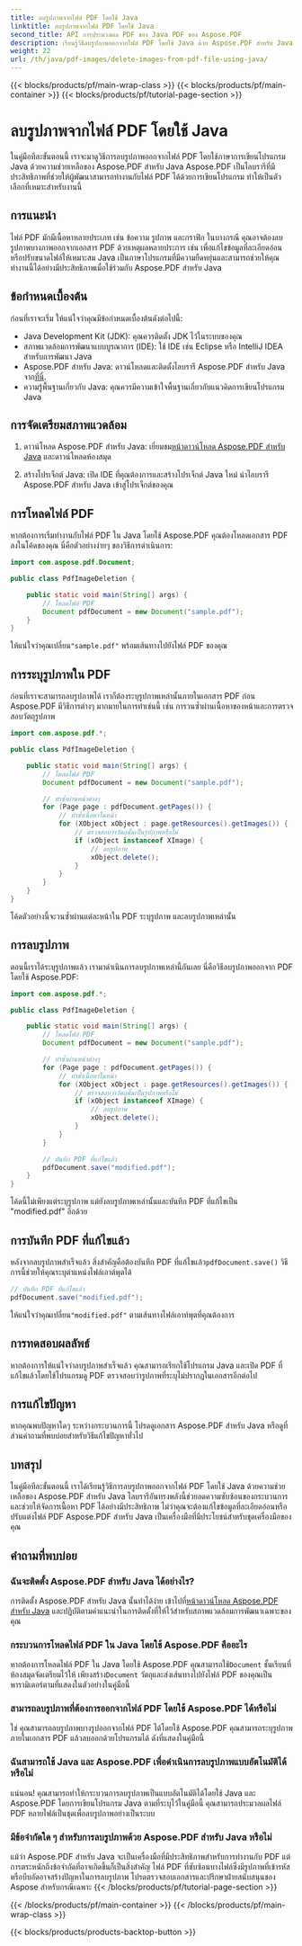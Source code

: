 ```yaml
---
title: ลบรูปภาพจากไฟล์ PDF โดยใช้ Java
linktitle: ลบรูปภาพจากไฟล์ PDF โดยใช้ Java
second_title: API การประมวลผล PDF ของ Java PDF ของ Aspose.PDF
description: เรียนรู้วิธีลบรูปภาพออกจากไฟล์ PDF โดยใช้ Java ด้วย Aspose.PDF สำหรับ Java คำแนะนำทีละขั้นตอนพร้อมโค้ดต้นฉบับสำหรับการลบรูปภาพออกจากไฟล์ PDF อย่างมีประสิทธิภาพ
weight: 22
url: /th/java/pdf-images/delete-images-from-pdf-file-using-java/
---
```


{{< blocks/products/pf/main-wrap-class >}}
{{< blocks/products/pf/main-container >}}
{{< blocks/products/pf/tutorial-page-section >}}

# ลบรูปภาพจากไฟล์ PDF โดยใช้ Java


ในคู่มือทีละขั้นตอนนี้ เราจะมาดูวิธีการลบรูปภาพออกจากไฟล์ PDF โดยใช้ภาษาการเขียนโปรแกรม Java ด้วยความช่วยเหลือของ Aspose.PDF สำหรับ Java Aspose.PDF เป็นไลบรารีที่มีประสิทธิภาพที่ช่วยให้ผู้พัฒนาสามารถทำงานกับไฟล์ PDF ได้ด้วยการเขียนโปรแกรม ทำให้เป็นตัวเลือกที่เหมาะสำหรับงานนี้

## การแนะนำ

ไฟล์ PDF มักมีเนื้อหาหลายประเภท เช่น ข้อความ รูปภาพ และกราฟิก ในบางกรณี คุณอาจต้องลบรูปภาพบางภาพออกจากเอกสาร PDF ด้วยเหตุผลหลายประการ เช่น เพื่อแก้ไขข้อมูลที่ละเอียดอ่อนหรือปรับขนาดไฟล์ให้เหมาะสม Java เป็นภาษาโปรแกรมที่มีความยืดหยุ่นและสามารถช่วยให้คุณทำงานนี้ได้อย่างมีประสิทธิภาพเมื่อใช้ร่วมกับ Aspose.PDF สำหรับ Java

## ข้อกำหนดเบื้องต้น

ก่อนที่เราจะเริ่ม ให้แน่ใจว่าคุณมีข้อกำหนดเบื้องต้นดังต่อไปนี้:

- Java Development Kit (JDK): คุณควรติดตั้ง JDK ไว้ในระบบของคุณ
- สภาพแวดล้อมการพัฒนาแบบบูรณาการ (IDE): ใช้ IDE เช่น Eclipse หรือ IntelliJ IDEA สำหรับการพัฒนา Java
-  Aspose.PDF สำหรับ Java: ดาวน์โหลดและติดตั้งไลบรารี Aspose.PDF สำหรับ Java จาก[ที่นี่](https://downloads.aspose.com/pdf/java).
- ความรู้พื้นฐานเกี่ยวกับ Java: คุณควรมีความเข้าใจพื้นฐานเกี่ยวกับแนวคิดการเขียนโปรแกรม Java

## การจัดเตรียมสภาพแวดล้อม

1.  ดาวน์โหลด Aspose.PDF สำหรับ Java: เยี่ยมชม[หน้าดาวน์โหลด Aspose.PDF สำหรับ Java](https://downloads.aspose.com/pdf/java) และดาวน์โหลดห้องสมุด

2. สร้างโปรเจ็กต์ Java: เปิด IDE ที่คุณต้องการและสร้างโปรเจ็กต์ Java ใหม่ นำไลบรารี Aspose.PDF สำหรับ Java เข้าสู่โปรเจ็กต์ของคุณ

## การโหลดไฟล์ PDF

หากต้องการเริ่มทำงานกับไฟล์ PDF ใน Java โดยใช้ Aspose.PDF คุณต้องโหลดเอกสาร PDF ลงในโค้ดของคุณ นี่คือตัวอย่างง่ายๆ ของวิธีการดำเนินการ:

```java
import com.aspose.pdf.Document;

public class PdfImageDeletion {

    public static void main(String[] args) {
        // โหลดไฟล์ PDF
        Document pdfDocument = new Document("sample.pdf");
    }
}
```

 ให้แน่ใจว่าคุณเปลี่ยน`"sample.pdf"` พร้อมเส้นทางไปยังไฟล์ PDF ของคุณ

## การระบุรูปภาพใน PDF

ก่อนที่เราจะสามารถลบรูปภาพได้ เราก็ต้องระบุรูปภาพเหล่านั้นภายในเอกสาร PDF ก่อน Aspose.PDF มีวิธีการต่างๆ มากมายในการทำเช่นนี้ เช่น การวนซ้ำผ่านเนื้อหาของหน้าและการตรวจสอบวัตถุรูปภาพ

```java
import com.aspose.pdf.*;

public class PdfImageDeletion {

    public static void main(String[] args) {
        // โหลดไฟล์ PDF
        Document pdfDocument = new Document("sample.pdf");

        // ทำซ้ำผ่านหน้าต่างๆ
        for (Page page : pdfDocument.getPages()) {
            // ทำซ้ำเนื้อหาในหน้า
            for (XObject xObject : page.getResources().getImages()) {
                // ตรวจสอบว่าวัตถุนั้นเป็นรูปภาพหรือไม่
                if (xObject instanceof XImage) {
                    // ลบรูปภาพ
                    xObject.delete();
                }
            }
        }
    }
}
```

โค้ดตัวอย่างนี้จะวนซ้ำผ่านแต่ละหน้าใน PDF ระบุรูปภาพ และลบรูปภาพเหล่านั้น

## การลบรูปภาพ

ตอนนี้เราได้ระบุรูปภาพแล้ว เรามาดำเนินการลบรูปภาพเหล่านี้กันเลย นี่คือวิธีลบรูปภาพออกจาก PDF โดยใช้ Aspose.PDF:

```java
import com.aspose.pdf.*;

public class PdfImageDeletion {

    public static void main(String[] args) {
        // โหลดไฟล์ PDF
        Document pdfDocument = new Document("sample.pdf");

        // ทำซ้ำผ่านหน้าต่างๆ
        for (Page page : pdfDocument.getPages()) {
            // ทำซ้ำเนื้อหาในหน้า
            for (XObject xObject : page.getResources().getImages()) {
                // ตรวจสอบว่าวัตถุนั้นเป็นรูปภาพหรือไม่
                if (xObject instanceof XImage) {
                    // ลบรูปภาพ
                    xObject.delete();
                }
            }
        }

        // บันทึก PDF ที่แก้ไขแล้ว
        pdfDocument.save("modified.pdf");
    }
}
```

โค้ดนี้ไม่เพียงแต่ระบุรูปภาพ แต่ยังลบรูปภาพเหล่านั้นและบันทึก PDF ที่แก้ไขเป็น "modified.pdf" อีกด้วย

## การบันทึก PDF ที่แก้ไขแล้ว

หลังจากลบรูปภาพสำเร็จแล้ว สิ่งสำคัญคือต้องบันทึก PDF ที่แก้ไขแล้ว`pdfDocument.save()` วิธีการนี้ช่วยให้คุณระบุตำแหน่งไฟล์เอาต์พุตได้

```java
// บันทึก PDF ที่แก้ไขแล้ว
pdfDocument.save("modified.pdf");
```

 ให้แน่ใจว่าคุณเปลี่ยน`"modified.pdf"` ตามเส้นทางไฟล์เอาท์พุตที่คุณต้องการ

## การทดสอบผลลัพธ์

หากต้องการให้แน่ใจว่าลบรูปภาพสำเร็จแล้ว คุณสามารถเรียกใช้โปรแกรม Java และเปิด PDF ที่แก้ไขแล้วโดยใช้โปรแกรมดู PDF ตรวจสอบว่ารูปภาพที่ระบุไม่ปรากฏในเอกสารอีกต่อไป

## การแก้ไขปัญหา

หากคุณพบปัญหาใดๆ ระหว่างกระบวนการนี้ โปรดดูเอกสาร Aspose.PDF สำหรับ Java หรือดูที่ส่วนคำถามที่พบบ่อยสำหรับวิธีแก้ไขปัญหาทั่วไป

## บทสรุป

ในคู่มือทีละขั้นตอนนี้ เราได้เรียนรู้วิธีการลบรูปภาพออกจากไฟล์ PDF โดยใช้ Java ด้วยความช่วยเหลือของ Aspose.PDF สำหรับ Java ไลบรารีอันทรงพลังนี้ช่วยลดความซับซ้อนของกระบวนการและช่วยให้จัดการเนื้อหา PDF ได้อย่างมีประสิทธิภาพ ไม่ว่าคุณจะต้องแก้ไขข้อมูลที่ละเอียดอ่อนหรือปรับแต่งไฟล์ PDF Aspose.PDF สำหรับ Java เป็นเครื่องมือที่มีประโยชน์สำหรับชุดเครื่องมือของคุณ

## คำถามที่พบบ่อย

### ฉันจะติดตั้ง Aspose.PDF สำหรับ Java ได้อย่างไร?

 การติดตั้ง Aspose.PDF สำหรับ Java นั้นทำได้ง่าย เข้าไปที่[หน้าดาวน์โหลด Aspose.PDF สำหรับ Java](https://releases.aspose.com/pdf/java/) และปฏิบัติตามคำแนะนำในการติดตั้งที่ให้ไว้สำหรับสภาพแวดล้อมการพัฒนาเฉพาะของคุณ

### กระบวนการโหลดไฟล์ PDF ใน Java โดยใช้ Aspose.PDF คืออะไร

 หากต้องการโหลดไฟล์ PDF ใน Java โดยใช้ Aspose.PDF คุณสามารถใช้`Document` ชั้นเรียนที่ห้องสมุดจัดเตรียมไว้ให้ เพียงสร้าง`Document` วัตถุและส่งเส้นทางไปยังไฟล์ PDF ของคุณเป็นพารามิเตอร์ตามที่แสดงในตัวอย่างในคู่มือนี้

### สามารถลบรูปภาพที่ต้องการออกจากไฟล์ PDF โดยใช้ Aspose.PDF ได้หรือไม่

ใช่ คุณสามารถลบรูปภาพบางรูปออกจากไฟล์ PDF ได้โดยใช้ Aspose.PDF คุณสามารถระบุรูปภาพภายในเอกสาร PDF แล้วลบออกด้วยโปรแกรมได้ ดังที่แสดงในคู่มือนี้

### ฉันสามารถใช้ Java และ Aspose.PDF เพื่อดำเนินการลบรูปภาพแบบอัตโนมัติได้หรือไม่

แน่นอน! คุณสามารถทำให้กระบวนการลบรูปภาพเป็นแบบอัตโนมัติได้โดยใช้ Java และ Aspose.PDF โดยการเขียนโปรแกรม Java ตามที่ระบุไว้ในคู่มือนี้ คุณสามารถประมวลผลไฟล์ PDF หลายไฟล์เป็นชุดเพื่อลบรูปภาพอย่างเป็นระบบ

### มีข้อจำกัดใด ๆ สำหรับการลบรูปภาพด้วย Aspose.PDF สำหรับ Java หรือไม่

แม้ว่า Aspose.PDF สำหรับ Java จะเป็นเครื่องมือที่มีประสิทธิภาพสำหรับการทำงานกับ PDF แต่การตระหนักถึงข้อจำกัดที่อาจเกิดขึ้นก็เป็นสิ่งสำคัญ ไฟล์ PDF ที่ซับซ้อนบางไฟล์ซึ่งมีรูปภาพที่เข้ารหัสหรือบีบอัดอาจสร้างปัญหาในการลบรูปภาพ โปรดตรวจสอบเอกสารและปรึกษาฝ่ายสนับสนุนของ Aspose สำหรับกรณีเฉพาะ
{{< /blocks/products/pf/tutorial-page-section >}}

{{< /blocks/products/pf/main-container >}}
{{< /blocks/products/pf/main-wrap-class >}}

{{< blocks/products/products-backtop-button >}}
